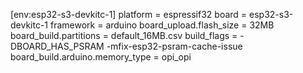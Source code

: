 [env:esp32-s3-devkitc-1]
platform = espressif32
board = esp32-s3-devkitc-1
framework = arduino
board_upload.flash_size = 32MB
board_build.partitions = default_16MB.csv
build_flags = 
    -DBOARD_HAS_PSRAM 
    -mfix-esp32-psram-cache-issue
board_build.arduino.memory_type = opi_opi